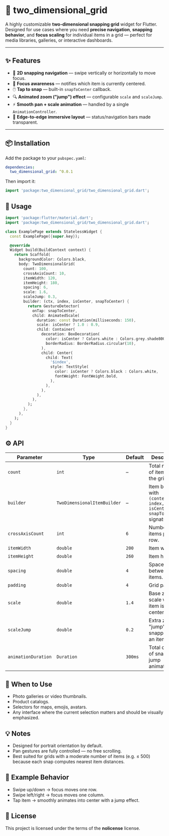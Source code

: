 # 🧩 two_dimensional_grid

A highly customizable **two-dimensional snapping grid** widget for Flutter.  
Designed for use cases where you need **precise navigation**, **snapping behavior**, and **focus scaling** for individual items in a grid — perfect for media libraries, galleries, or interactive dashboards.

---

## ✨ Features

- 🔄 **2D snapping navigation** — swipe vertically or horizontally to move focus.
- 🎯 **Focus awareness** — notifies which item is currently centered.
- 🖱️ **Tap to snap** — built-in `snapToCenter` callback.
- 🔍 **Animated zoom ("jump") effect** — configurable `scale` and `scaleJump`.
- ⚡ **Smooth pan + scale animation** — handled by a single `AnimationController`.
- 📱 **Edge-to-edge immersive layout** — status/navigation bars made transparent.

---

## 📦 Installation

Add the package to your `pubspec.yaml`:

```yaml
dependencies:
  two_dimensional_grid: ^0.0.1
```

Then import it:

```dart
import 'package:two_dimensional_grid/two_dimensional_grid.dart';
```

## 🚀 Usage

```dart
import 'package:flutter/material.dart';
import 'package:two_dimensional_grid/two_dimensional_grid.dart';

class ExamplePage extends StatelessWidget {
  const ExamplePage({super.key});

  @override
  Widget build(BuildContext context) {
    return Scaffold(
      backgroundColor: Colors.black,
      body: TwoDimensionalGrid(
        count: 100,
        crossAxisCount: 10,
        itemWidth: 120,
        itemHeight: 180,
        spacing: 6,
        scale: 1.6,
        scaleJump: 0.3,
        builder: (ctx, index, isCenter, snapToCenter) {
          return GestureDetector(
            onTap: snapToCenter,
            child: AnimatedScale(
              duration: const Duration(milliseconds: 150),
              scale: isCenter ? 1.0 : 0.9,
              child: Container(
                decoration: BoxDecoration(
                  color: isCenter ? Colors.white : Colors.grey.shade800,
                  borderRadius: BorderRadius.circular(10),
                ),
                child: Center(
                  child: Text(
                    '$index',
                    style: TextStyle(
                      color: isCenter ? Colors.black : Colors.white,
                      fontWeight: FontWeight.bold,
                    ),
                  ),
                ),
              ),
            ),
          );
        },
      ),
    );
  }
}
```

## ⚙️ API
| Parameter           | Type                        | Default | Description                                                             |
| ------------------- | --------------------------- | ------- | ----------------------------------------------------------------------- |
| `count`             | `int`                       | –       | Total number of items in the grid.                                      |
| `builder`           | `TwoDimensionalItemBuilder` | –       | Item builder with `(context, index, isCenter, snapToCenter)` signature. |
| `crossAxisCount`    | `int`                       | `6`     | Number of items per row.                                                |
| `itemWidth`         | `double`                    | `200`   | Item width.                                                             |
| `itemHeight`        | `double`                    | `260`   | Item height.                                                            |
| `spacing`           | `double`                    | `4`     | Space between items.                                                    |
| `padding`           | `double`                    | `4`     | Grid padding.                                                           |
| `scale`             | `double`                    | `1.4`   | Base zoom scale when item is centered.                                  |
| `scaleJump`         | `double`                    | `0.2`   | Extra zoom "jump" when snapping to an item.                             |
| `animationDuration` | `Duration`                  | `300ms` | Total duration of snap + jump animation.                                |

## 🎯 When to Use
- Photo galleries or video thumbnails.
- Product catalogs.
- Selectors for maps, emojis, avatars.
- Any interface where the current selection matters and should be visually emphasized.

## 💡 Notes
- Designed for portrait orientation by default.
- Pan gestures are fully controlled — no free scrolling.
- Best suited for grids with a moderate number of items (e.g. ≤ 500) because each snap computes nearest item distances.

## 📌 Example Behavior
- Swipe up/down → focus moves one row.
- Swipe left/right → focus moves one column.
- Tap item → smoothly animates into center with a jump effect.

## 📄 License
This project is licensed under the terms of the **nolicense** license.